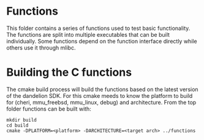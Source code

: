 # Functions

This folder contains a series of functions used to test basic functionality.
The functions are split into multiple executables that can be built individually.
Some functions depend on the function interface directly while others use it 
through mlibc.

# Building the C functions
The cmake build process will build the functions based on the latest version of the dandelion SDK.
For this cmake meeds to know the platform to build for (cheri, mmu_freebsd, mmu_linux, debug) and architecture.
From the top folder functions can be built with:
```
mkdir build
cd build
cmake -DPLATFORM=<platform> -DARCHITECTURE=<target arch> ../functions
```

